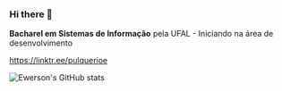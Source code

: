 ### Hi there 👋

<b>Bacharel em Sistemas de Informação</b> pela UFAL - Iniciando na área de desenvolvimento

<a>https://linktr.ee/pulquerioe</a>
<!--
**xpulquerio/xpulquerio** is a ✨ _special_ ✨ repository because its `README.md` (this file) appears on your GitHub profile.

Here are some ideas to get you started:

- 🔭 I’m currently working on ...
- 🌱 I’m currently learning ...
- 👯 I’m looking to collaborate on ...
- 🤔 I’m looking for help with ...
- 💬 Ask me about ...
- 📫 How to reach me: ...
- 😄 Pronouns: ...
- ⚡ Fun fact: ...
-->

![Ewerson's GitHub stats](https://github-readme-stats.vercel.app/api?username=xpulquerio&show_icons=true&theme=transparent)

